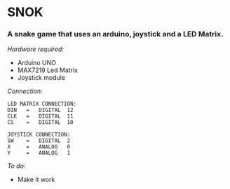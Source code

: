 # SNOK
### A snake game that uses an arduino, joystick and a LED Matrix.

*Hardware required:*
- Arduino UNO
- MAX7219 Led Matrix
- Joystick module

*Connection:*
```
LED MATRIX CONNECTION:
DIN   =   DIGITAL  12
CLK   =   DIGITAL  11
CS    =   DIGITAL  10

JOYSTICK CONNECTION:
SW    =   DIGITAL  2
X     =   ANALOG   0
Y     =   ANALOG   1
```

*To do:*
- Make it work
